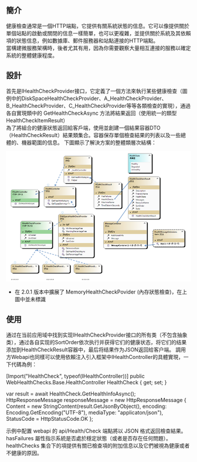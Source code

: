 ## 簡介
健康檢查通常是一個HTTP端點，它提供有關系統狀態的信息。它可以像提供關於單個站點的啟動或關閉的信息一樣簡單，也可以更複雜，並提供關於系統及其依賴項的狀態信息，例如數據庫、郵件服務器和站點連接的HTTP端點。<br/>
當構建微服務架構時，後者尤其有用，因為你需要觀察大量相互連接的服務以確定系統的整體健康程度。<br/>

## 設計
首先是IHealthCheckProvider接口，它定義了一個方法來執行某些健康檢查（圖例中的DiskSpaceHealthCheckProvider、A_HealthCheckProvider、B_HealthCheckProvider、C_HealthCheckProvider等等各類檢查的實現），通過各自實現類中的 GetHealthCheckAsync 方法將結果返回（使用統一的類型HealthCheckItemResult）<br/>
為了將組合的健康狀態返回給客戶端，使用並創建一個結果容器DTO（HealthCheckResult）結果類集合。容器保存單個檢查結果的列表以及一些總體的、機器範圍的信息。
下圖顯示了解決方案的整體類層次結構：

![MyMathSheets.HealthChecks](https://github.com/TonyZhangshi81/MyMathSheets/raw/master/Read/classview.png)

* 在 2.0.1 版本中擴展了 MemoryHealthCheckPovider (內存狀態檢查)，在上圖中並未標識

## 使用
通过在当前应用域中找到实现IHealthCheckProvider接口的所有类（不包含抽象类），通过各自实现的SortOrder依次执行并获得它们的健康状态，将它们的结果添加到HealthCheckResult容器中，最后将结果作为JSON返回给客户端。
調用方Webapi也同樣可以使用依賴注入引入框架中IHealthController的具體實現，一下代碼為例：

[Import("HealthCheck", typeof(IHealthController))]
public WebHealthChecks.Base.HealthController HealthCheck { get; set; }

var result = await HealthCheck.GetHealthInfoAsync();
HttpResponseMessage responseMessage = new HttpResponseMessage
{
    Content = new StringContent(result.GetJsonByObject(), encoding: Encoding.GetEncoding("UTF-8"), mediaType: "applicaton/json"),
    StatusCode = HttpStatusCode.OK
};

示例中配置 webapi 的 api/Health/Check 端點將以 JSON 格式返回檢查結果。
hasFailures 屬性指示系統是否處於穩定狀態（或者是否存在任何問題）。
healthChecks 集合下的項提供有關已檢查項的附加信息以及它們被視為健康或者不健康的原因。

